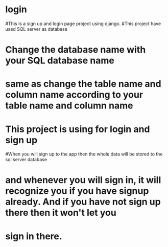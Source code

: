 # login

#This is a sign up and login page project using django.
#This project have used SQL server as database

# Change the database name with your SQL database name
# same as change  the table name and column name according to your table name and column name

# This project is using for login and sign up

#When you will sign  up to the  app then the whole data will be stored to the sql server database 

# and whenever you will sign in, it will recognize you if you have signup already. And if you have not sign up there then it won't let you 
#  sign in there.

